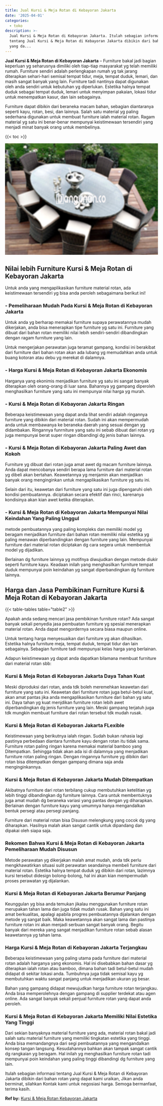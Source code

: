 ```yaml
---
title: Jual Kursi & Meja Rotan di Kebayoran Jakarta
date: '2025-04-01'
categories:
  - toko
description: >-
  Jual Kursi & Meja Rotan di Kebayoran Jakarta. Itulah sebagian informasi
  tentang Jual Kursi & Meja Rotan di Kebayoran Jakarta dibikin dari bahan rotan
  yang da...
---
```


**Jual Kursi & Meja Rotan di Kebayoran Jakarta** – Furniture bakal jadi bagian keperluan yg seharusnya dimiliki oleh tiap-tiap masyarakat yg telah memiliki rumah. Furniture sendiri adalah perlengkapan rumah yg tak jarang diterapkan sehari-hari semisal tempat tidur, meja, tempat duduk, lemari, dan masih sangat banyak yang lain. Furniture tadi nantinya dapat digunakan oleh anda sendiri untuk kebutuhan yg diperlukan. Estetika halnya tempat duduk sebagai tempat duduk, lemari untuk menyimpan pakaian, lokasi tidur untuk menempatkan kasur, dan lain sebagainya.

Furniture dapat dibikin dari beraneka macam bahan, sebagian diantaranya seperti kayu, rotan, besi, dan lainnya. Salah satu material yg paling sederhana digunakan untuk membuat furniture ialah material rotan. Ragam material yg satu ini benar-benar mempunyai keistimewaan tersendiri yang menjadi minat banyak orang untuk membelinya.

{{< toc >}}

![Jual Kursi & Meja Rotan di Kebayoran Jakarta](/images/kursi-meja-rotan-murah10.png)

## Nilai lebih Furniture Kursi & Meja Rotan di Kebayoran Jakarta

Untuk anda yang mengaplikasikan furniture material rotan, ada keistimewaan tersendiri yg bisa anda peroleh sebagaimana berikut ini!

### \- Pemeliharaan Mudah Pada Kursi & Meja Rotan di Kebayoran Jakarta

Untuk anda yg berharap memakai furniture supaya perawatannya mudah dikerjakan, anda bisa menerapkan tipe furniture yg satu ini. Furniture yang dibuat dari bahan rotan memiliki nilai lebih sendiri-sendiri dibandingkan dengan ragam furniture yang lain.

Untuk mengerjakan perawatan juga teramat gampang, kondisi ini berakibat dari furniture dari bahan rotan akan ada lubang yg memudahkan anda untuk buang kotoran atau debu yg merekat di dalamnya.

### \- Harga Kursi & Meja Rotan di Kebayoran Jakarta Ekonomis

Harganya yang ekonimis menjadikan furniture yg satu ini sangat banyak diterapkan oleh orang-orang di luar sana. Bahannya yg gampang diperoleh menghasilkan furniture yang satu ini mempunyai nilai harga yg murah.

### \- Kursi & Meja Rotan di Kebayoran Jakarta Ringan

Beberapa keistimewaan yang dapat anda lihat sendiri adalah ringannya furniture yang dibikin dari material rotan. Sudah ini akan mempermudah anda untuk membawanya ke beraneka daerah yang sesuai dengan yg didambakan. Ringannya funrniture yang satu ini sebab dibuat dari rotan yg juga mempunyai berat super ringan dibandingi dg jenis bahan lainnya.

### \- Kursi & Meja Rotan di Kebayoran Jakarta Paling Awet dan Kokoh

Furniture yg dibuat dari rotan juga amat awet dg macam furniture lainnya. Anda dapat mencobanya sendiri berapa lama furniture dari material rotan yg dibeli akan bertahan. Keawetannya yg menjamin akan menjadikan banyak orang menginginkan untuk mengaplikasikan furniture yg satu ini.

Selain dari itu, keawetan dari furniture yang satu ini juga dipengaruhi oleh kondisi pembuatannya. diciptakan secara efektif dan rinci, karenanya kondisinya akan kian awet ketika diterapkan.

### \- Kursi & Meja Rotan di Kebayoran Jakarta Mempunyai Nilai Keindahan Yang Paling Unggul

metode pembuatannya yang paling kompleks dan memiliki model yg beragam menjadikan furniture dari bahan rotan memiliki nilai estetika yg paling menawan diperbandingkan dengan furniture yang lain. Mempunyai furniture dari material rotan diciptakan dg cara segera untuk membentuk model yg dijadikan.

Berlainan dg furniture lainnya yg motifnya diwujudkan dengan metode diukir seperti furniture kayu. Keadaan inilah yang menghasilkan furniture tempat duduk mempunyai poin keindahan yg sangat diperbandingkan dg furniture lainnya.

## Harga dan Jasa Pembikinan Furniture Kursi & Meja Rotan di Kebayoran Jakarta

{{< table-tables table="table2" >}}

Apakah anda sedang mencari jasa pembikinan furniture rotan? Ada sangat banyak sekali penyedia jasa pembuatan furniture yg spesial menerapkan material rotan. Anda dapat mengordernya secara biasa maupun online.

Untuk tentang harga menyesuaikan dari furniture yg akan dihasilkan. Estetika halnya furniture meja, tempat duduk, tempat tidur dan lain sebagainya. Sebagian furniture tadi mempunyai kelas harga yang berlainan.

Adapun keistimewaan yg dapat anda dapatkan bilamana membuat furniture dari material rotan sbb:

### Kursi & Meja Rotan di Kebayoran Jakarta Daya Tahan Kuat

Meski diproduksi dari rotan, anda tdk boleh meremehkan keawetan dari furniture yang satu ini. Keawetan dari furniture rotan juga betul-betul kuat, akan amat pantas jika anda mengaplikasikan furniture dari bahan yg satu ini. Daya tahan yg kuat menjdikan furniture rotan lebih awet diperbandingkan dg jenis furniture yang lain. Meski gampang terjatuh juga tdk mungkin membuat furniture dari rotan tersebut tdk mudah rusak.

### Kursi & Meja Rotan di Kebayoran Jakarta FLexible

Keistimewaan yang berikutnya ialah ringan. Sudah bukan rahasia lagi pastinya perbedaan diantara furniture kayu dengan rotan itu tidak sama. Furniture rotan paling ringan karena memakai material bamboo yang Ditempatkan. Sehingga tidak akan ada isi di dalamnya yang menjadikan furniture rotan paling ringan. Dengan ringannya furniture yg dibikin dari rotan bisa ditempatkan dengan gampang dimana saja anda menginginkannya.

### Kursi & Meja Rotan di Kebayoran Jakarta Mudah Ditempatkan

Akibatnya furniture dari rotan terbilang cukup membutuhkan ketelitian yg lebih tinggi dibandingkan dg furniture lainnya. Cara untuk membentuknya juga amat mudah dg beraneka variasi yang pantas dengan yg diharapkan. Berlainan dengan furniture kayu yang umumnya hanya mengandalkan bentuk persegi atau persegi panjang.

Furniture dari material rotan bisa Disusun melengkung yang cocok dg yang diharapkan. Hasilnya malah akan sangat cantik untuk dipandang dan dipakai oleh siapa saja.

### Rekomen Bahwa Kursi & Meja Rotan di Kebayoran Jakarta Pemeliharaan Mudah Disusun

Metode perawatan yg dikerjakan malah amat mudah, anda tdk perlu mengkhawatirkan situasi sulit perawatan seandainya membeli furniture dari material rotan. Estetika halnya tempat duduk yg dibikin dari rotan, lazimnya kursi tersebut didesign bolong-bolong, hal ini akan kian mempermudah proses perawatan yg dijalankan.

### Kursi & Meja Rotan di Kebayoran Jakarta Berumur Panjang

Keunggulan yg bisa anda temukan jikalau menggunakan furniture rotan merupakan tahan lama dan juga tidak mudah rusak. Bahan yang satu ini amat berkualitas, apalagi apabila progres pembuatannya dijalankan dengan metode yg sangat baik. Maka keawetannya akan sangat lama dan pastinya furniture rotan ini akan menjadi serbuan sangat banyak orang. Begitu banyak dari mereka yang sangat menjadikan furniture rotan sebab alasan keawetannya yg tahan lama.

### Harga Kursi & Meja Rotan di Kebayoran Jakarta Terjangkau

Beberapa keistimewaan yang paling utama pada furniture dari material rotan adalah harganya yang ekonomis. Hal ini disebabkan bahan dasar yg diterapkan ialah rotan atau bamboo, dimana bahan tadi betul-betul mudah didapat di sekitar lokasi anda. Tumbuhnya juga tidak semisal kayu yg membutuhkan waktu sangat panjang untuk menjadikan ukuran yg besar.

Bahan yang gampang didapat mewujudkan harga furniture rotan terjangkau. Anda bisa memperolehnya dengan gampang di supplier terdekat atau agen online. Ada sangat banyak sekali penjual furniture rotan yang dapat anda peroleh.

### Kursi & Meja Rotan di Kebayoran Jakarta Memiliki Nilai Estetika Yang Tinggi

Dari sekian banyaknya material furniture yang ada, material rotan bakal jadi salah satu material furniture yang memiliki tingkatan estetika yang tinggi. Anda bisa memandangnya dari segi pembuatannya yang mengandalkan konsep tangan langsung. Kesudahannya bahkan akan tampak sangat cantik dg rangkaian yg beragam. Hal inilah yg menghasilkan furniture rotan tadi mempunyai poin keindahan yang paling tinggi dibandingi dg furniture yang lain.

Itulah sebagian informasi tentang Jual Kursi & Meja Rotan di Kebayoran Jakarta dibikin dari bahan rotan yang dapat kami uraikan, Jikan anda berminat, silahkan Kontak kami untuk negosiasi harga. Semoga bermanfaat, terima kasih.

**Ref by:** [Kursi & Meja Rotan Kebayoran Jakarta](https://id.wikipedia.org/wiki/Kursi)
